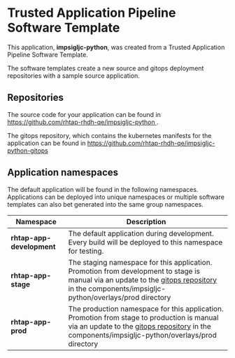 # Trusted Application Pipeline Software Template

This application, **impsigljc-python**, was created from a Trusted Application Pipeline Software Template.

The software templates create a new source and gitops deployment repositories with a sample source application. 

## Repositories

The source code for your application can be found in [https://github.com/rhtap-rhdh-qe/impsigljc-python ](https://github.com/rhtap-rhdh-qe/impsigljc-python ).
 
The gitops repository, which contains the kubernetes manifests for the application can be found in 
[https://github.com/rhtap-rhdh-qe/impsigljc-python-gitops ](https://github.com/rhtap-rhdh-qe/impsigljc-python-gitops ) 

## Application namespaces 

The default application will be found in the following namespaces. Applications can be deployed into unique namespaces or multiple software templates can also bet generated into the same group namespaces.  

|  Namespace   |  Description   |  
| -------- | -------- |   
| **rhtap-app-development** | The default application during development. Every build will be deployed to this namespace for testing. | 
| **rhtap-app-stage** | The staging namespace for this application. Promotion from development to stage is manual via an update to the [gitops repository](https://github.com/rhtap-rhdh-qe/impsigljc-python-gitops ) in the components/impsigljc-python/overlays/prod directory |  
| **rhtap-app-prod** | The production namespace for this application. Promotion from stage to production is manual via an update to the [gitops repository](https://github.com/rhtap-rhdh-qe/impsigljc-python-gitops ) in the components/impsigljc-python/overlays/prod directory | 